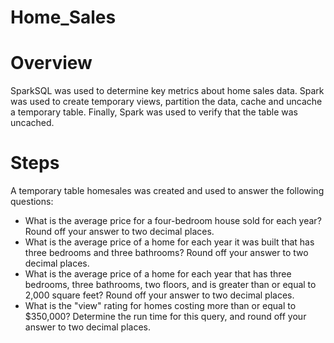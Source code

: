 # Home_Sales

# Overview
SparkSQL was used to determine key metrics about home sales data. Spark was used to create temporary views, partition the data, cache and uncache a temporary table. Finally, Spark was used to verify that the table was uncached. 

# Steps
A temporary table homesales was created and used to answer the following questions:

- What is the average price for a four-bedroom house sold for each year? Round off your answer to two decimal places.
- What is the average price of a home for each year it was built that has three bedrooms and three bathrooms? Round off your answer to two decimal places.
- What is the average price of a home for each year that has three bedrooms, three bathrooms, two floors, and is greater than or equal to 2,000 square feet? Round off your answer to two decimal places.
- What is the "view" rating for homes costing more than or equal to $350,000? Determine the run time for this query, and round off your answer to two decimal places.
